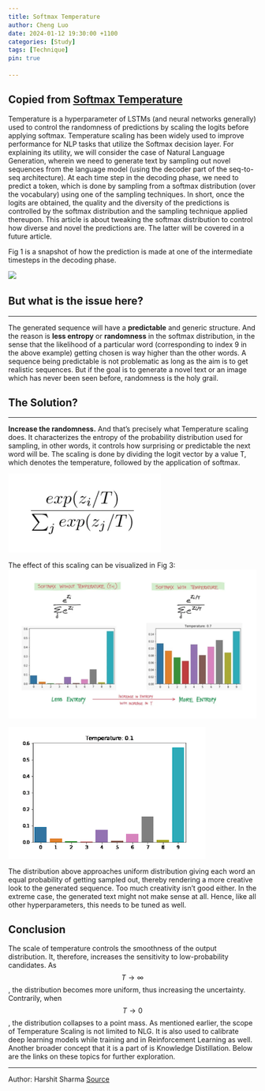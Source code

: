 ```yaml
---
title: Softmax Temperature
author: Cheng Luo
date: 2024-01-12 19:30:00 +1100
categories: [Study]
tags: [Technique]
pin: true

---
```

<script type="text/javascript" src="http://cdn.mathjax.org/mathjax/latest/MathJax.js?config=default"></script>

Copied from [Softmax Temperature](https://medium.com/mlearning-ai/softmax-temperature-5492e4007f71)
---
Temperature is a hyperparameter of LSTMs (and neural networks generally) used to control the randomness of predictions by scaling the logits before applying softmax. Temperature scaling has been widely used to improve performance for NLP tasks that utilize the Softmax decision layer.
For explaining its utility, we will consider the case of Natural Language Generation, wherein we need to generate text by sampling out novel sequences from the language model (using the decoder part of the seq-to-seq architecture). At each time step in the decoding phase, we need to predict a token, which is done by sampling from a softmax distribution (over the vocabulary) using one of the sampling techniques. In short, once the logits are obtained, the quality and the diversity of the predictions is controlled by the softmax distribution and the sampling technique applied thereupon. This article is about tweaking the softmax distribution to control how diverse and novel the predictions are. The latter will be covered in a future article.

Fig 1 is a snapshot of how the prediction is made at one of the intermediate timesteps in the decoding phase.

![](https://raw.githubusercontent.com/lingjivoo/lingjivoo.github.io/master/_posts/2024-1-12-Softmax-Temperature-vis.assets/Logits-transformation-by-Softmax.webp)


## But what is the issue here?
---

The generated sequence will have a **predictable** and generic structure. And the reason is **less entropy** or **randomness** in the softmax distribution, in the sense that the likelihood of a particular word (corresponding to index 9 in the above example) getting chosen is way higher than the other words. A sequence being predictable is not problematic as long as the aim is to get realistic sequences. But if the goal is to generate a novel text or an image which has never been seen before, randomness is the holy grail.

## The Solution?
---
**Increase the randomness.**
And that’s precisely what Temperature scaling does. It characterizes the entropy of the probability distribution used for sampling, in other words, it controls how surprising or predictable the next word will be. The scaling is done by dividing the logit vector by a value T, which denotes the temperature, followed by the application of softmax.

![](https://raw.githubusercontent.com/lingjivoo/lingjivoo.github.io/master/_posts/2024-1-12-Softmax-Temperature-vis.assets/Temperature-Scaling-Equation.webp)


The effect of this scaling can be visualized in Fig 3:
![](https://raw.githubusercontent.com/lingjivoo/lingjivoo.github.io/master/_posts/2024-1-12-Softmax-Temperature-vis.assets/Vis-outputs.webp)

![](https://raw.githubusercontent.com/lingjivoo/lingjivoo.github.io/master/_posts/2024-1-12-Softmax-Temperature-vis.assets/dynamic-vis.gif)

The distribution above approaches uniform distribution giving each word an equal probability of getting sampled out, thereby rendering a more creative look to the generated sequence. Too much creativity isn’t good either. In the extreme case, the generated text might not make sense at all. Hence, like all other hyperparameters, this needs to be tuned as well.

## Conclusion
The scale of temperature controls the smoothness of the output distribution. It, therefore, increases the sensitivity to low-probability candidates. As $$T \rightarrow \infty$$, the distribution becomes more uniform, thus increasing the uncertainty. Contrarily, when  $$T \rightarrow 0$$, the distribution collapses to a point mass.
As mentioned earlier, the scope of Temperature Scaling is not limited to NLG. It is also used to calibrate deep learning models while training and in Reinforcement Learning as well. Another broader concept that it is a part of is Knowledge Distillation. Below are the links on these topics for further exploration.

---
Author: Harshit Sharma [Source](https://medium.com/mlearning-ai/softmax-temperature-5492e4007f71)
